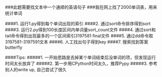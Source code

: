 ###此题需要找文本中一个通顺的英语句子
###我在网上找了2000单词表，用来统计单词

####1. 运行1.py得到每个单词出现的索引
####2. 通过sort命令排序得到sort
####3. 运行2.py得到100长度区间内单词量sort_count文件
####4. 通过sort和tail命令得到出现最多的一个区间索引3197581 final文件
####5. 通过dd命令取3197581-3197591文本
####6. 人工找出句子得到key
####7. 搜索找到答案butterfly

####Tips:
#####1. 一开始思路是去掉某个单词结束后没单词的项，但发现运行时间太长放弃了
#####2. 第一步用CPython时间太久，推荐Pypy
#####3.	参考别人的write up, 自己尝试了很久
